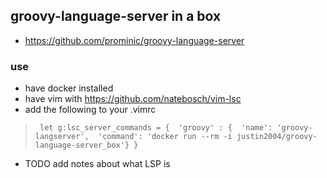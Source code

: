## groovy-language-server in a box

- https://github.com/prominic/groovy-language-server

### use
- have docker installed
- have vim with https://github.com/natebosch/vim-lsc
- add the following to your .vimrc
>      let g:lsc_server_commands = {  'groovy' : {  'name': 'groovy-langserver',  'command': 'docker run --rm -i justin2004/groovy-language-server_box'} }

- TODO add notes about what LSP is
